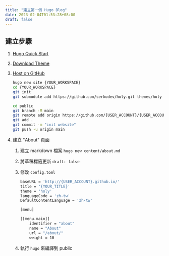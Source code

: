 ```yaml
---
title: "建立第一個 Hugo Blog"
date: 2023-02-04T01:53:28+08:00
draft: false
---
```


## 建立步驟

1. [Hugo Quick Start](https://gohugo.io/getting-started/quick-start/)

2. [Download Theme](https://themes.gohugo.io/themes/holy/)

3. [Host on GitHub](https://gohugo.io/hosting-and-deployment/hosting-on-github/)

    ```sh
    hugo new site {YOUR_WORKSPACE}
    cd {YOUR_WORKSPACE}
    git init
    git submodule add https://github.com/serkodev/holy.git themes/holy

    cd public
    git branch -M main
    git remote add origin https://github.com/{USER_ACCOUNT}/{USER_ACCOUNT}.github.io.git
    git add .
    git commit -m "init website"
    git push -u origin main
    ```

4. 建立 "About" 頁面

    1. 建立 markdown 檔案 `hugo new content/about.md`

    2. 將草稿標籤更新 `draft: false`

    3. 修改 `config.toml`

        ```sh
        baseURL = 'http://{USER_ACCOUNT}.github.io/'
        title = '{YOUR_TITLE}'
        theme = 'holy'
        languageCode = 'zh-tw'
        DefaultContentLanguage = 'zh-tw'

        [menu]

        [[menu.main]]
            identifier = "about"
            name = "About"
            url = "/about/"
            weight = 10
        ```

    4. 執行 `hugo` 來編譯到 public
